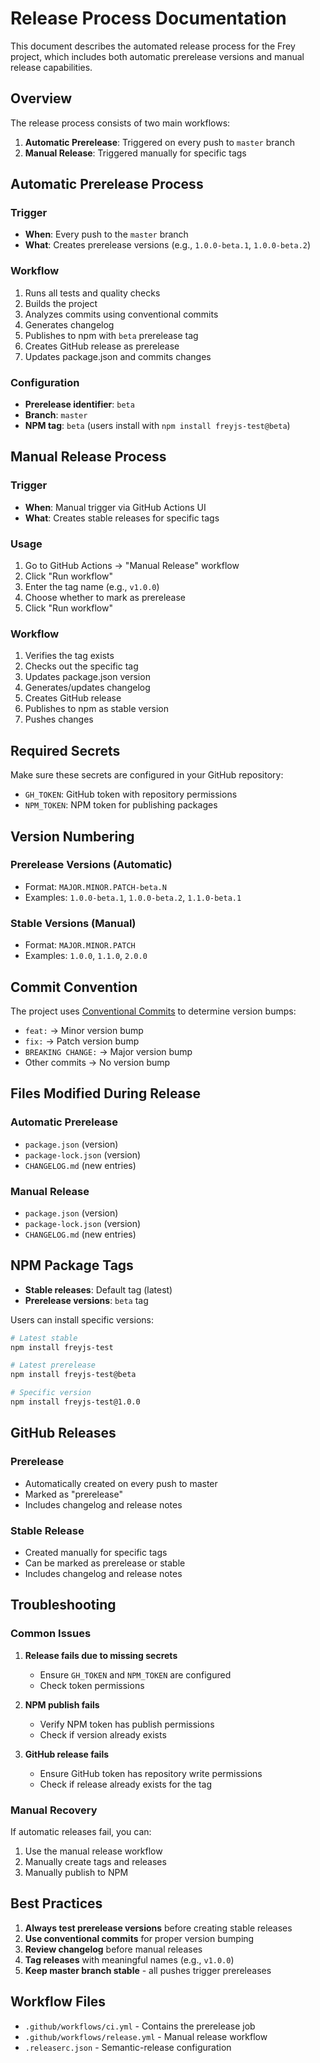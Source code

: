 # Release Process Documentation

This document describes the automated release process for the Frey project, which includes both automatic prerelease versions and manual release capabilities.

## Overview

The release process consists of two main workflows:

1. **Automatic Prerelease**: Triggered on every push to `master` branch
2. **Manual Release**: Triggered manually for specific tags

## Automatic Prerelease Process

### Trigger
- **When**: Every push to the `master` branch
- **What**: Creates prerelease versions (e.g., `1.0.0-beta.1`, `1.0.0-beta.2`)

### Workflow
1. Runs all tests and quality checks
2. Builds the project
3. Analyzes commits using conventional commits
4. Generates changelog
5. Publishes to npm with `beta` prerelease tag
6. Creates GitHub release as prerelease
7. Updates package.json and commits changes

### Configuration
- **Prerelease identifier**: `beta`
- **Branch**: `master`
- **NPM tag**: `beta` (users install with `npm install freyjs-test@beta`)

## Manual Release Process

### Trigger
- **When**: Manual trigger via GitHub Actions UI
- **What**: Creates stable releases for specific tags

### Usage
1. Go to GitHub Actions → "Manual Release" workflow
2. Click "Run workflow"
3. Enter the tag name (e.g., `v1.0.0`)
4. Choose whether to mark as prerelease
5. Click "Run workflow"

### Workflow
1. Verifies the tag exists
2. Checks out the specific tag
3. Updates package.json version
4. Generates/updates changelog
5. Creates GitHub release
6. Publishes to npm as stable version
7. Pushes changes

## Required Secrets

Make sure these secrets are configured in your GitHub repository:

- `GH_TOKEN`: GitHub token with repository permissions
- `NPM_TOKEN`: NPM token for publishing packages

## Version Numbering

### Prerelease Versions (Automatic)
- Format: `MAJOR.MINOR.PATCH-beta.N`
- Examples: `1.0.0-beta.1`, `1.0.0-beta.2`, `1.1.0-beta.1`

### Stable Versions (Manual)
- Format: `MAJOR.MINOR.PATCH`
- Examples: `1.0.0`, `1.1.0`, `2.0.0`

## Commit Convention

The project uses [Conventional Commits](https://www.conventionalcommits.org/) to determine version bumps:

- `feat:` → Minor version bump
- `fix:` → Patch version bump
- `BREAKING CHANGE:` → Major version bump
- Other commits → No version bump

## Files Modified During Release

### Automatic Prerelease
- `package.json` (version)
- `package-lock.json` (version)
- `CHANGELOG.md` (new entries)

### Manual Release
- `package.json` (version)
- `package-lock.json` (version)
- `CHANGELOG.md` (new entries)

## NPM Package Tags

- **Stable releases**: Default tag (latest)
- **Prerelease versions**: `beta` tag

Users can install specific versions:
```bash
# Latest stable
npm install freyjs-test

# Latest prerelease
npm install freyjs-test@beta

# Specific version
npm install freyjs-test@1.0.0
```

## GitHub Releases

### Prerelease
- Automatically created on every push to master
- Marked as "prerelease"
- Includes changelog and release notes

### Stable Release
- Created manually for specific tags
- Can be marked as prerelease or stable
- Includes changelog and release notes

## Troubleshooting

### Common Issues

1. **Release fails due to missing secrets**
   - Ensure `GH_TOKEN` and `NPM_TOKEN` are configured
   - Check token permissions

2. **NPM publish fails**
   - Verify NPM token has publish permissions
   - Check if version already exists

3. **GitHub release fails**
   - Ensure GitHub token has repository write permissions
   - Check if release already exists for the tag

### Manual Recovery

If automatic releases fail, you can:

1. Use the manual release workflow
2. Manually create tags and releases
3. Manually publish to NPM

## Best Practices

1. **Always test prerelease versions** before creating stable releases
2. **Use conventional commits** for proper version bumping
3. **Review changelog** before manual releases
4. **Tag releases** with meaningful names (e.g., `v1.0.0`)
5. **Keep master branch stable** - all pushes trigger prereleases

## Workflow Files

- `.github/workflows/ci.yml` - Contains the prerelease job
- `.github/workflows/release.yml` - Manual release workflow
- `.releaserc.json` - Semantic-release configuration